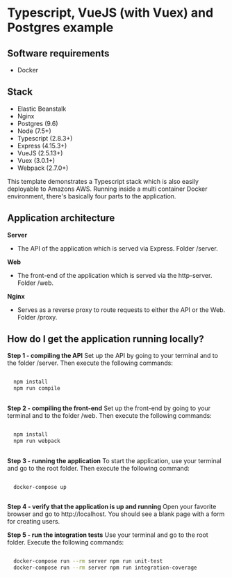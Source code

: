 # Typescript, VueJS (with Vuex) and Postgres example
## Software requirements
 * Docker

## Stack
 * Elastic Beanstalk
 * Nginx
 * Postgres (9.6)
 * Node (7.5+)
 * Typescript (2.8.3+)
 * Express (4.15.3+)
 * VueJS (2.5.13+)
 * Vuex (3.0.1+)
 * Webpack (2.7.0+)

This template demonstrates a Typescript stack which is also easily deployable to Amazons AWS.
Running inside a multi container Docker environment, there's basically four parts to the application.

## Application architecture
 **Server**
 * The API of the application which is served via Express. Folder /server.

 **Web**
 * The front-end of the application which is served via the http-server. Folder /web.

 **Nginx**
 * Serves as a reverse proxy to route requests to either the API or the Web. Folder /proxy.


## How do I get the application running locally?

**Step 1 - compiling the API** 
Set up the API by going to your terminal and to the folder /server. Then execute the following commands:

```sh

  npm install
  npm run compile
  
```

**Step 2 - compiling the front-end** 
Set up the front-end by going to your terminal and to the folder /web. Then execute the following commands:

```sh

  npm install
  npm run webpack
  
```

**Step 3 - running the application** 
To start the application, use your terminal and go to the root folder. Then execute the following command:

```sh

  docker-compose up
 
```

**Step 4 - verify that the application is up and running** 
Open your favorite browser and go to http://localhost. You should see a blank page with a form for creating users.


**Step 5 - run the integration tests** 
Use your terminal and go to the root folder. Execute the following commands:

```sh

  docker-compose run --rm server npm run unit-test
  docker-compose run --rm server npm run integration-coverage

```
